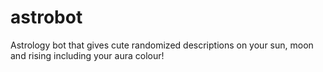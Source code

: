 # astrobot
Astrology bot that gives cute randomized descriptions on your sun, moon and rising including your aura colour!
